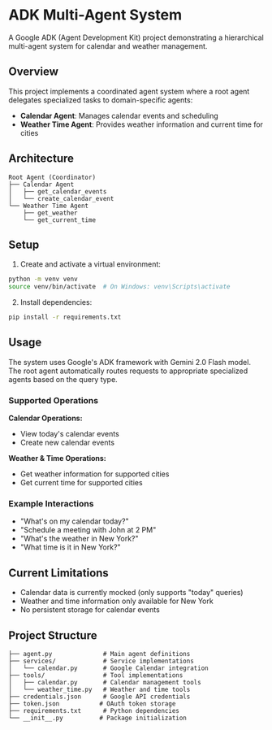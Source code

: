 # ADK Multi-Agent System

A Google ADK (Agent Development Kit) project demonstrating a hierarchical multi-agent system for calendar and weather management.

## Overview

This project implements a coordinated agent system where a root agent delegates specialized tasks to domain-specific agents:

- **Calendar Agent**: Manages calendar events and scheduling
- **Weather Time Agent**: Provides weather information and current time for cities

## Architecture

```
Root Agent (Coordinator)
├── Calendar Agent
│   ├── get_calendar_events
│   └── create_calendar_event
└── Weather Time Agent
    ├── get_weather
    └── get_current_time
```

## Setup

1. Create and activate a virtual environment:
```bash
python -m venv venv
source venv/bin/activate  # On Windows: venv\Scripts\activate
```

2. Install dependencies:
```bash
pip install -r requirements.txt
```

## Usage

The system uses Google's ADK framework with Gemini 2.0 Flash model. The root agent automatically routes requests to appropriate specialized agents based on the query type.

### Supported Operations

**Calendar Operations:**
- View today's calendar events
- Create new calendar events

**Weather & Time Operations:**
- Get weather information for supported cities
- Get current time for supported cities

### Example Interactions

- "What's on my calendar today?"
- "Schedule a meeting with John at 2 PM"
- "What's the weather in New York?"
- "What time is it in New York?"

## Current Limitations

- Calendar data is currently mocked (only supports "today" queries)
- Weather and time information only available for New York
- No persistent storage for calendar events

## Project Structure

```
├── agent.py              # Main agent definitions
├── services/             # Service implementations
│   └── calendar.py       # Google Calendar integration
├── tools/                # Tool implementations
│   ├── calendar.py       # Calendar management tools
│   └── weather_time.py   # Weather and time tools
├── credentials.json      # Google API credentials
├── token.json           # OAuth token storage
├── requirements.txt      # Python dependencies
└── __init__.py          # Package initialization
```